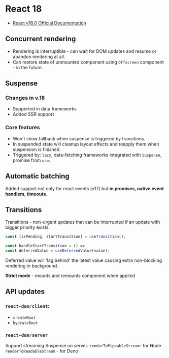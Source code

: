 # React 18

- [React v18.0 Official Documentation](https://react.dev/blog/2022/03/29/react-v18)

## Concurrent rendering

- Rendering is interruptible - can wait for DOM updates and resume or abandon rendering at all.
- Can restore state of unmounted component using `Offscreen` component - in the future.

## Suspense

### Changes in v.18

- Supported in data frameworks
- Added SSR support

### Core features

- Won't show fallback when suspense is triggered by transitions.
- In suspended state will cleanup layout effects and reapply them when suspension is finished.
- Triggered by: `lazy`, data-fetching frameworks integrated with `Suspense`, promise from `use`.

## Automatic batching

Added support not only for react events (v17) but **in promises, native event handlers, timeouts**.

## Transitions

Transitions - non-urgent updates that can be interrupted if an update with bigger priority exists.

```js
const [isPending, startTransition] = useTransition();

const handleStartTransition = () =>
const deferredValue = useDeferredValue(value);
```

Deferred value will 'lag behind' the latest value causing extra non-blocking rendering in background.

**Strict mode** - mounts and remounts component when applied

## API updates

### `react-dom/client`:

- `createRoot`
- `hydrateRoot`

### `react-dom/server`

Support streaming Suspense on server.
`renderToPipeableStream`- for Node
`renderToReadableStream` - for Deno
